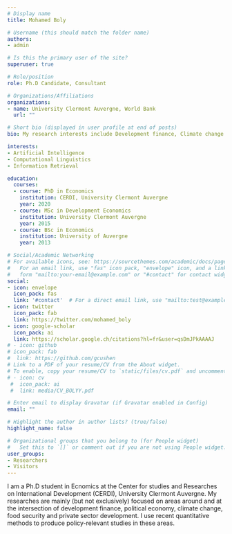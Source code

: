```yaml
---
# Display name
title: Mohamed Boly

# Username (this should match the folder name)
authors:
- admin

# Is this the primary user of the site?
superuser: true

# Role/position
role: Ph.D Candidate, Consultant

# Organizations/Affiliations
organizations:
- name: University Clermont Auvergne, World Bank
  url: ""

# Short bio (displayed in user profile at end of posts)
bio: My research interests include Development finance, Climate change policies, Private sector development, labor markets.

interests:
- Artificial Intelligence
- Computational Linguistics
- Information Retrieval

education:
  courses:
  - course: PhD in Economics
    institution: CERDI, University Clermont Auvergne
    year: 2020
  - course: MSc in Development Economics
    institution: University Clermont Auvergne
    year: 2015
  - course: BSc in Economics
    institution: University of Auvergne
    year: 2013

# Social/Academic Networking
# For available icons, see: https://sourcethemes.com/academic/docs/page-builder/#icons
#   For an email link, use "fas" icon pack, "envelope" icon, and a link in the
#   form "mailto:your-email@example.com" or "#contact" for contact widget.
social:
- icon: envelope
  icon_pack: fas
  link: '#contact'  # For a direct email link, use "mailto:test@example.org".
- icon: twitter
  icon_pack: fab
  link: https://twitter.com/mohamed_boly
- icon: google-scholar
  icon_pack: ai
  link: https://scholar.google.ch/citations?hl=fr&user=qsDmJPkAAAAJ
# - icon: github
# icon_pack: fab
#  link: https://github.com/gcushen
# Link to a PDF of your resume/CV from the About widget.
# To enable, copy your resume/CV to `static/files/cv.pdf` and uncomment the lines below.
# - icon: cv
 #  icon_pack: ai
 #  link: media/CV_BOLYY.pdf

# Enter email to display Gravatar (if Gravatar enabled in Config)
email: ""

# Highlight the author in author lists? (true/false)
highlight_name: false

# Organizational groups that you belong to (for People widget)
#   Set this to `[]` or comment out if you are not using People widget.
user_groups:
- Researchers
- Visitors
---
```


I am a Ph.D student in Ecnomics at the Center for studies and Researches on International Development (CERDI), University Clermont Auvergne.
My researches are mainly (but not exclusively) focused on areas around and at the intersection of development finance, political economy, climate change, food security and private sector development. I use recent quantitative methods to produce policy-relevant studies in these areas.
